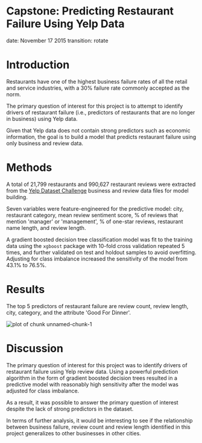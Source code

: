 Capstone: Predicting Restaurant Failure Using Yelp Data
========================================================
date: November 17 2015
transition: rotate

Introduction
========================================================

Restaurants have one of the highest business failure rates of all the retail and service industries, with a 30% failure rate commonly accepted as the norm.

The primary question of interest for this project is to attempt to identify drivers of restaurant failure (i.e., predictors of restaurants that are no longer in business) using Yelp data. 

Given that Yelp data does not contain strong predictors such as economic information, the goal is to build a model that predicts restaurant failure using only business and review data.

Methods
========================================================

A total of 21,799 restaurants and 990,627 restaurant reviews were extracted from the [Yelp Dataset Challenge](http://www.yelp.com/dataset_challenge) business and review data files for model building.

Seven variables were feature-engineered for the predictive model: city, restaurant category, mean review sentiment score, % of reviews that mention 'manager' or 'management', % of one-star reviews, restaurant name length, and review length.

A gradient boosted decision tree classification model was fit to the training data using the `xgboost` package with 10-fold cross validation repeated 5 times, and further validated on test and holdout samples to avoid overfitting. Adjusting for class imbalance increased the sensitivity of the model from 43.1% to 76.5%.

Results
========================================================

The top 5 predictors of restaurant failure are review count, review length, city, category, and the attribute 'Good For Dinner'.

<img src="capstone_presentation-figure/unnamed-chunk-1-1.png" title="plot of chunk unnamed-chunk-1" alt="plot of chunk unnamed-chunk-1" style="display: block; margin: auto;" />

Discussion
========================================================

The primary question of interest for this project was to identify drivers of restaurant failure using Yelp review data. Using a powerful prediction algorithm in the form of gradient boosted decision trees resulted in a predictive model with reasonably high sensitivity after the model was adjusted for class imbalance. 

As a result, it was possible to answer the primary question of interest despite the lack of strong predictors in the dataset. 

In terms of further analysis, it would be interesting to see if the relationship between business failure, review count and review length identified in this project generalizes to other businesses in other cities.
